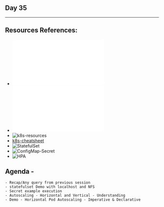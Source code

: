 ## Day 35
*************************************************************************************

## Resources References:
- ![Complete-Notes](../TrainingQueries-Agenda.txt)
- ![K8S-Contents](../K8S_DeepDive_Content.md)
- ![k8s-resources](../k8s_resources/)
- [k8s-cheatsheet](https://kubernetes.io/docs/reference/kubectl/cheatsheet/)
- ![StatefulSet](../k8s_resources/08-StatefulSet/)
- ![ConfigMap-Secret](../k8s_resources/12-Secrets-ConfigMap/)
- ![HPA](../k8s_resources/14-HPA/)

## Agenda -
	- Recap/Any query from previous session
	- statefulset Demo with localhost and NFS
	- Secret example execution
	- Autoscaling - Horizontal and Vertical - Understanding
	- Demo - Horizontal Pod Autoscaling - Imperative & Declarative